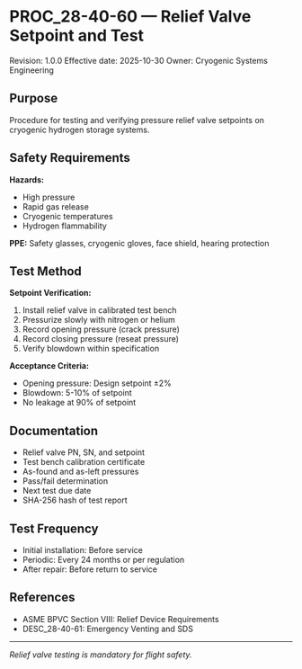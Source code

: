# PROC_28-40-60 — Relief Valve Setpoint and Test

Revision: 1.0.0
Effective date: 2025-10-30
Owner: Cryogenic Systems Engineering

## Purpose

Procedure for testing and verifying pressure relief valve setpoints on cryogenic hydrogen storage systems.

## Safety Requirements

**Hazards:**
- High pressure
- Rapid gas release
- Cryogenic temperatures
- Hydrogen flammability

**PPE:** Safety glasses, cryogenic gloves, face shield, hearing protection

## Test Method

**Setpoint Verification:**
1. Install relief valve in calibrated test bench
2. Pressurize slowly with nitrogen or helium
3. Record opening pressure (crack pressure)
4. Record closing pressure (reseat pressure)
5. Verify blowdown within specification

**Acceptance Criteria:**
- Opening pressure: Design setpoint ±2%
- Blowdown: 5-10% of setpoint
- No leakage at 90% of setpoint

## Documentation

- Relief valve PN, SN, and setpoint
- Test bench calibration certificate
- As-found and as-left pressures
- Pass/fail determination
- Next test due date
- SHA-256 hash of test report

## Test Frequency

- Initial installation: Before service
- Periodic: Every 24 months or per regulation
- After repair: Before return to service

## References

- ASME BPVC Section VIII: Relief Device Requirements
- DESC_28-40-61: Emergency Venting and SDS

---

*Relief valve testing is mandatory for flight safety.*
